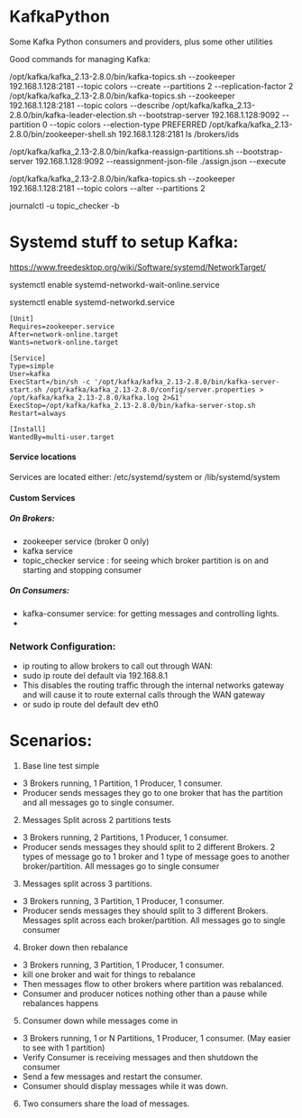 # KafkaPython
Some Kafka Python consumers and providers, plus some other utilities


Good commands for managing Kafka:

/opt/kafka/kafka_2.13-2.8.0/bin/kafka-topics.sh --zookeeper 192.168.1.128:2181 --topic colors --create --partitions 2 --replication-factor 2
/opt/kafka/kafka_2.13-2.8.0/bin/kafka-topics.sh --zookeeper 192.168.1.128:2181 --topic colors --describe
/opt/kafka/kafka_2.13-2.8.0/bin/kafka-leader-election.sh --bootstrap-server 192.168.1.128:9092 --partition 0 --topic colors --election-type PREFERRED
/opt/kafka/kafka_2.13-2.8.0/bin/zookeeper-shell.sh 192.168.1.128:2181 ls /brokers/ids

/opt/kafka/kafka_2.13-2.8.0/bin/kafka-reassign-partitions.sh --bootstrap-server 192.168.1.128:9092 --reassignment-json-file ./assign.json --execute

/opt/kafka/kafka_2.13-2.8.0/bin/kafka-topics.sh --zookeeper 192.168.1.128:2181 --topic colors --alter --partitions 2

journalctl -u topic_checker -b


# Systemd stuff to setup Kafka:

https://www.freedesktop.org/wiki/Software/systemd/NetworkTarget/

systemctl enable systemd-networkd-wait-online.service

systemctl enable systemd-networkd.service

```
[Unit]
Requires=zookeeper.service
After=network-online.target
Wants=network-online.target

[Service]
Type=simple
User=kafka
ExecStart=/bin/sh -c '/opt/kafka/kafka_2.13-2.8.0/bin/kafka-server-start.sh /opt/kafka/kafka_2.13-2.8.0/config/server.properties > /opt/kafka/kafka_2.13-2.8.0/kafka.log 2>&1'
ExecStop=/opt/kafka/kafka_2.13-2.8.0/bin/kafka-server-stop.sh
Restart=always

[Install]
WantedBy=multi-user.target
```

#### Service locations
Services are located either: /etc/systemd/system  or /lib/systemd/system

#### Custom Services
##### On Brokers:
- zookeeper service (broker 0 only)
- kafka service
- topic_checker service : for seeing which broker partition is on and starting and stopping consumer

##### On Consumers:

- kafka-consumer service: for getting messages and controlling lights.
-

### Network Configuration:

 - ip routing to allow brokers to call out through WAN:
 - sudo ip route del default via 192.168.8.1
 - This disables the routing traffic through the internal networks gateway and will cause it to route external calls through the WAN gateway
 - or sudo ip route del default dev eth0


# Scenarios:

1. Base line test simple 
  - 3 Brokers running, 1 Partition, 1 Producer, 1 consumer. 
  - Producer sends messages they go to one broker that has the partition and all messages go to single consumer.
2. Messages Split across 2 partitions tests
  - 3 Brokers running, 2 Partitions, 1 Producer, 1 consumer. 
  - Producer sends messages they should split to 2 different Brokers.  2 types of message go to 1 broker and 1 type of message goes to another broker/partition. All messages go to single consumer
3. Messages split across 3 partitions.
  - 3 Brokers running, 3 Partition, 1 Producer, 1 consumer.
  - Producer sends messages they should split to 3 different Brokers.  Messages split across each broker/partition. All messages go to single consumer
4. Broker down then rebalance
  - 3 Brokers running, 3 Partition, 1 Producer, 1 consumer.
  - kill one broker and wait for things to rebalance
  - Then messages flow to other brokers where partition was rebalanced.
  - Consumer and producer notices nothing other than a pause while rebalances happens
5.  Consumer down while messages come in
  - 3 Brokers running, 1 or N Partitions, 1 Producer, 1 consumer. (May easier to see with 1 partition)
  - Verify Consumer is receiving messages and then shutdown the consumer
  - Send a few messages and restart the consumer.
  - Consumer should display messages while it was down.
6. Two consumers share the load of messages.
